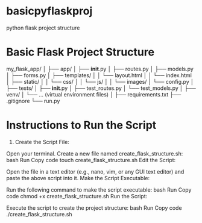 # basicpyflaskproj
python flask project structure

# Basic Flask Project Structure
my_flask_app/
│
├── app/
│   ├── __init__.py
│   ├── routes.py
│   ├── models.py
│   ├── forms.py
│   ├── templates/
│   │   └── layout.html
│   │   └── index.html
│   ├── static/
│   │   └── css/
│   │   └── js/
│   │   └── images/
│   └── config.py
│
├── tests/
│   ├── __init__.py
│   ├── test_routes.py
│   └── test_models.py
│
├── venv/
│   └── ... (virtual environment files)
│
├── requirements.txt
├── .gitignore
└── run.py


# Instructions to Run the Script
1. Create the Script File:

Open your terminal.
Create a new file named create_flask_structure.sh:
bash
Run
Copy code
touch create_flask_structure.sh
Edit the Script:

Open the file in a text editor (e.g., nano, vim, or any GUI text editor) and paste the above script into it.
Make the Script Executable:

Run the following command to make the script executable:
bash
Run
Copy code
chmod +x create_flask_structure.sh
Run the Script:

Execute the script to create the project structure:
bash
Run
Copy code
./create_flask_structure.sh
